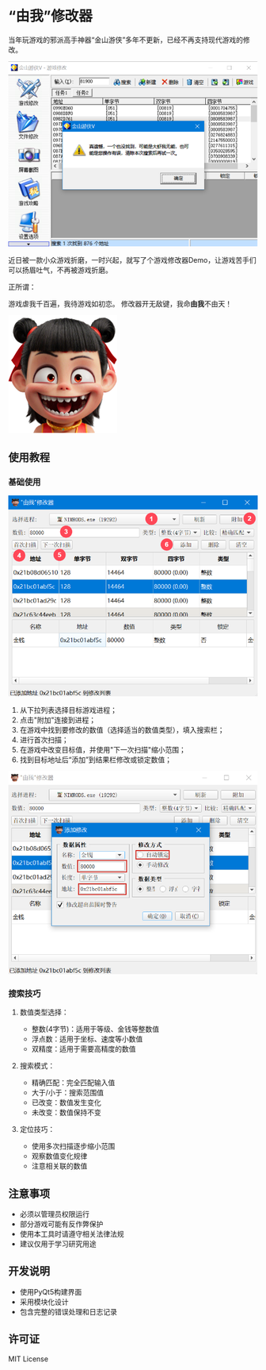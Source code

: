 # “由我”修改器

当年玩游戏的邪派高手神器“金山游侠”多年不更新，已经不再支持现代游戏的修改。

<img src="./image/image-20250222233008513.png" alt="image-20250222233008513" style="zoom:80%;" />

近日被一款小众游戏折磨，一时兴起，就写了个游戏修改器Demo，让游戏苦手们可以扬眉吐气，不再被游戏折磨。

正所谓：

游戏虐我千百遍，我待游戏如初恋。
修改器开无敌键，我命**由我**不由天！

<img src="./image/nezha.png" alt="nezha" style="zoom:50%;" />



## 使用教程

### 基础使用

![image-20250222232307974](./image/image-20250222232307974.png)

1. 从下拉列表选择目标游戏进程；
2. 点击"附加"连接到进程；
3. 在游戏中找到要修改的数值（选择适当的数值类型），填入搜索栏；
4. 进行首次扫描；
5. 在游戏中改变目标值，并使用"下一次扫描"缩小范围；
6. 找到目标地址后“添加”到结果栏修改或锁定数值；

![image-20250222232741668](./image/image-20250222232741668.png)

### 搜索技巧

1. 数值类型选择：
   - 整数(4字节)：适用于等级、金钱等整数值
   - 浮点数：适用于坐标、速度等小数值
   - 双精度：适用于需要高精度的数值

2. 搜索模式：
   - 精确匹配：完全匹配输入值
   - 大于/小于：搜索范围值
   - 已改变：数值发生变化
   - 未改变：数值保持不变

3. 定位技巧：
   - 使用多次扫描逐步缩小范围
   - 观察数值变化规律
   - 注意相关联的数值

## 注意事项

- 必须以管理员权限运行
- 部分游戏可能有反作弊保护
- 使用本工具时请遵守相关法律法规
- 建议仅用于学习研究用途

## 开发说明

- 使用PyQt5构建界面
- 采用模块化设计
- 包含完整的错误处理和日志记录

## 许可证

MIT License